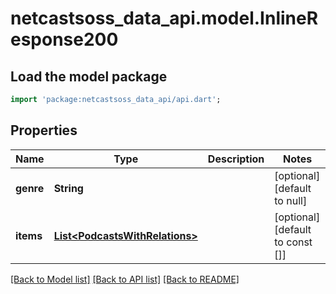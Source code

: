 # netcastsoss_data_api.model.InlineResponse200

## Load the model package
```dart
import 'package:netcastsoss_data_api/api.dart';
```

## Properties
Name | Type | Description | Notes
------------ | ------------- | ------------- | -------------
**genre** | **String** |  | [optional] [default to null]
**items** | [**List&lt;PodcastsWithRelations&gt;**](PodcastsWithRelations.md) |  | [optional] [default to const []]

[[Back to Model list]](../README.md#documentation-for-models) [[Back to API list]](../README.md#documentation-for-api-endpoints) [[Back to README]](../README.md)



